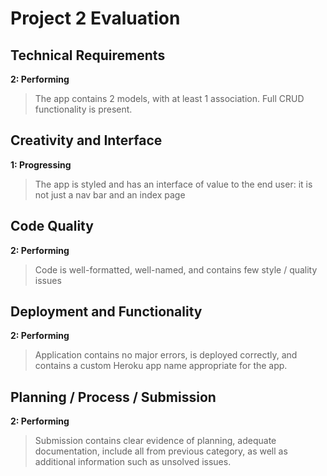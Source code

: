 # Project 2 Evaluation

## Technical Requirements
**2: Performing**
>The app contains 2 models, with at least 1 association. Full CRUD functionality is present.

## Creativity and Interface
**1: Progressing**
>The app is styled and has an interface of value to the end user: it is not just a nav bar and an index page

## Code Quality
**2: Performing**
>Code is well-formatted, well-named, and contains few style / quality issues

## Deployment and Functionality
**2: Performing**
>Application contains no major errors, is deployed correctly, and contains a custom Heroku app name appropriate for the app.

## Planning / Process / Submission
**2: Performing**
>Submission contains clear evidence of planning, adequate documentation, include all from previous category, as well as additional information such as unsolved issues.
